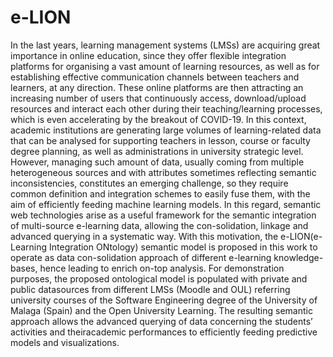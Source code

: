 # e-LION

In the last years, learning management systems (LMSs) are acquiring great importance in online education, since they offer flexible integration platforms for organising a vast amount of learning resources, as well as for establishing effective communication channels between teachers and learners, at any direction. These online platforms are then attracting an increasing number of users that continuously access, download/upload resources and interact each other during their teaching/learning processes, which is even accelerating by the breakout of COVID-19. In this context, academic institutions are generating large volumes of learning-related data that can be analysed for supporting teachers in lesson, course or faculty degree planning, as well as administrations in university strategic level. However, managing such amount of data, usually coming from multiple heterogeneous sources and with attributes sometimes reflecting semantic inconsistencies, constitutes an emerging challenge, so they require common definition and integration schemes to easily fuse them, with the aim of efficiently feeding machine learning models. In this regard, semantic web technologies arise as a useful framework for the semantic integration of multi-source e-learning data, allowing the con-solidation, linkage and advanced querying in a systematic way. With this motivation, the e-LION(e-Learning Integration ONtology) semantic model is proposed in this work to operate as data con-solidation approach of different e-learning knowledge-bases, hence leading to enrich on-top analysis. For demonstration purposes, the proposed ontological model is populated with private and public datasources from different LMSs (Moodle and OUL) referring university courses of the Software Engineering degree of the University of Malaga (Spain) and the Open University Learning. The resulting semantic approach allows the advanced querying of data concerning the students’ activities and theiracademic performances to efficiently feeding predictive models and visualizations.